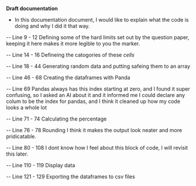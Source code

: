 **Draft documentation**

- In this documentation document, I would like to explain what the code is doing and why I did it that way.

-- Line 9 - 12 Defining some of the hard limits set out by the question paper, keeping it here makes it more legible to you the marker.

-- Line 14 - 16 Defineing the catogories of these *cells*

-- Line 18 - 44 Generating random data and putting safeing them to an array

-- Line 46 - 68 Creating the dataframes with Panda

-- Line 69 Pandas always has this index starting at zero, and I found it super confusing, so I asked an AI about it and it informed me I could declare any colum to be the index for pandas, and I think it cleaned up how my code looks a whole lot

-- Line 71 - 74 Calculating the percentage

-- Line 76 - 78 Rounding I think it makes the output look neater and more pridicatable.

-- Line 80 - 108 I dont know how I feel about this block of code, I will revisit this later.

-- Line 110 - 119 Display data

-- Line 121 - 129 Exporting the dataframes to csv files






